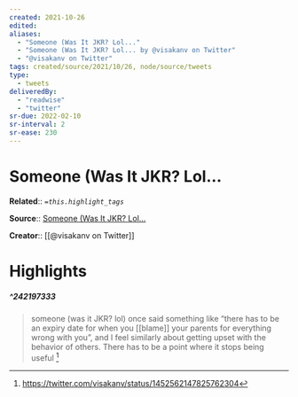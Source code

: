 ```yaml
---
created: 2021-10-26
edited: 
aliases:
  - "Someone (Was It JKR? Lol..."
  - "Someone (Was It JKR? Lol... by @visakanv on Twitter"
  - "@visakanv on Twitter"
tags: created/source/2021/10/26, node/source/tweets
type: 
  - tweets
deliveredBy: 
  - "readwise"
  - "twitter"
sr-due: 2022-02-10
sr-interval: 2
sr-ease: 230
---
```

# Someone (Was It JKR? Lol...

**Related**:: 
*`=this.highlight_tags`*

**Source**:: [Someone (Was It JKR? Lol...](https://twitter.com/visakanv/status/1452562147825762304)

**Creator**:: [[@visakanv on Twitter]]

# Highlights
##### ^242197333
  
> someone (was it JKR? lol) once said something like “there has to be an expiry date for when you [[blame]] your parents for everything wrong with you”, and I feel similarly about getting upset with the behavior of others. There has to be a point where it stops being useful 
  [^242197333]

[^242197333]: https://twitter.com/visakanv/status/1452562147825762304

